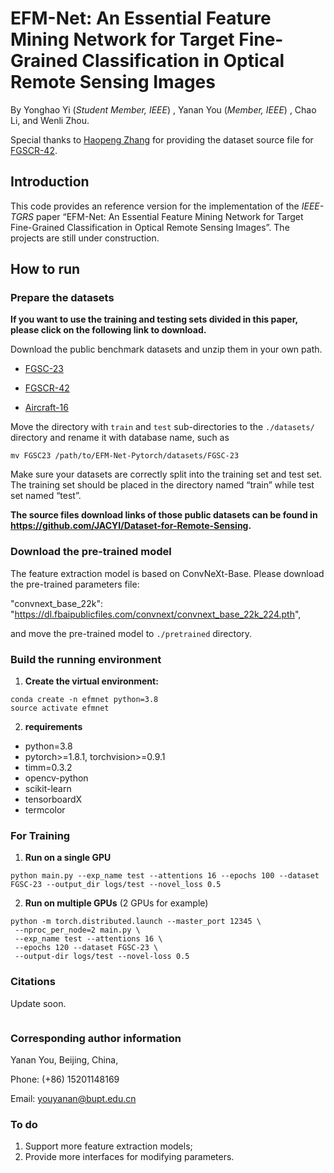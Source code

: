 # EFM-Net: An Essential Feature Mining Network for Target Fine-Grained Classification in Optical Remote Sensing Images

By Yonghao Yi (*Student Member, IEEE*) , Yanan You (*Member, IEEE*) , Chao Li, and Wenli Zhou.

Special thanks to [Haopeng Zhang](https://orcid.org/0000-0003-1981-8307) for providing the dataset source file for [FGSCR-42](https://www.mdpi.com/2072-4292/13/4/747).

## Introduction

This code provides an reference version for the implementation of the *IEEE-TGRS* paper “EFM-Net: An Essential Feature Mining Network for Target Fine-Grained Classification in Optical Remote Sensing Images”. The projects are still under construction.



## How to run

### Prepare the datasets

**If you want to use the training and testing sets divided in this paper, please click on the following link to download.**

Download the public benchmark datasets  and unzip them in your own path.

- [FGSC-23](https://drive.google.com/file/d/1DFir2wvzVnMYqleqgvxLoN760hYZe3TW/view?usp=sharing)

- [FGSCR-42](https://drive.google.com/file/d/1o8QzGA3wEhobGFZ-Hbey0GCgCNIdnEmf/view?usp=sharing)

- [Aircraft-16](https://drive.google.com/file/d/1n0aoB0FJIvrA5xpC8AfeXKZKqCFu2Gca/view?usp=sharing)

Move the directory with `train` and `test` sub-directories to the `./datasets/` directory and rename it with database name, such as

```
mv FGSC23 /path/to/EFM-Net-Pytorch/datasets/FGSC-23
```

Make sure your datasets are correctly split into the training set and test set. The training set should be placed in the directory named “train”  while test set named “test”.

**The source files download links of those public datasets can be found in https://github.com/JACYI/Dataset-for-Remote-Sensing.** 



### Download the pre-trained model

The feature extraction model is based on ConvNeXt-Base. Please download the pre-trained parameters file:

"convnext_base_22k": "https://dl.fbaipublicfiles.com/convnext/convnext_base_22k_224.pth",

and move the pre-trained model to `./pretrained` directory.



### Build the running environment

1. **Create the virtual environment:**

```shell
conda create -n efmnet python=3.8
source activate efmnet
```

2. **requirements**

- python=3.8
- pytorch>=1.8.1, torchvision>=0.9.1
- timm=0.3.2
- opencv-python
- scikit-learn
- tensorboardX
- termcolor



### For Training

1. **Run on a single GPU**

```shell
python main.py --exp_name test --attentions 16 --epochs 100 --dataset FGSC-23 --output_dir logs/test --novel_loss 0.5
```

2. **Run on multiple GPUs** (2 GPUs for example)

```shell
python -m torch.distributed.launch --master_port 12345 \
 --nproc_per_node=2 main.py \
 --exp_name test --attentions 16 \
 --epochs 120 --dataset FGSC-23 \
 --output-dir logs/test --novel-loss 0.5
```



### Citations

Update soon.

```
```



### Corresponding author information

Yanan You, Beijing, China,

Phone: (+86) 15201148169

Email: youyanan@bupt.edu.cn



### To do

1. Support more feature extraction models;
2. Provide more interfaces for modifying parameters.